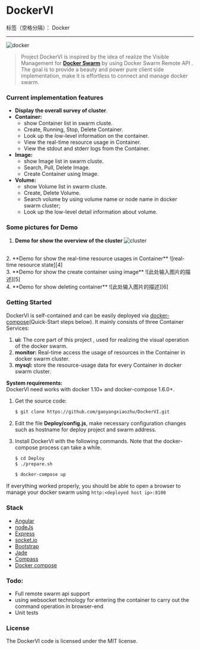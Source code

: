 # DockerVI

标签（空格分隔）： Docker

---
![docker][1]
> Project DockerVI is inspired by the idea of realize the Visible Management for **[Docker Swarm][2]** by using Docker Swarm Remote API . The goal is to provide a beauty and power pure client side implementation,  make  it is effortless to connect and manage docker swarm.


### Current implementation features
* **Display the overall survey of cluster**.
* **Container:**
    * show Container list in swarm cluste.
    * Create, Running, Stop, Delete Container.
    * Look up the low-level information on the container.
    * View the real-time resource usage in Container.
    * View the stdout and stderr logs from the Container.
* **Image:**
    * show Image list in swarm cluste.
    * Search, Pull, Delete Image.
    * Create Container using Image.
* **Volume:**
    * show Volume list in swarm cluste.
    * Create, Delete Volume.
    * Search volume by using volume name or  node name in docker swarm cluster;
    * Look up the low-level detail information about volume.

### Some pictures for Demo
1. **Demo for show the overview of the cluster**
![cluster][3]
<br/>
2. **Demo for show the real-time resource usages in Container**
![real-time resource state][4]
<br/>
3. **Demo for show the create container using image**
![此处输入图片的描述][5]
<br/>
4. **Demo for show deleting container**
![此处输入图片的描述][6]
<br/>


### Getting Started
DockerVI is self-contained and can be easily deployed via [docker-compose][7](Quick-Start steps below).
It mainly consists of three Container Services:
1. **ui:** The core part of this project , used for realizing the visual operation of the docker swarm.
2. **monitor:** Real-time access  the usage of resources in the Container in docker swarm cluster.
3. **mysql:** store the resource-usage data for every Container in docker swarm cluster.

**System requirements:**  
DockerVI need works with docker 1.10+ and docker-compose 1.6.0+.

1. Get the source code:

    ```sh
    $ git clone https://github.com/gaoyangxiaozhu/DockerVI.git
    ```
2. Edit the file **Deploy/config.js**, make necessary configuration changes such as hostname for deploy project and swarm address.

3. Install DockerVI with the following commands. Note that the docker-compose process can take a while.
    ```sh
    $ cd Deploy
    $ ./prepare.sh

    $ docker-compose up
    ```

If everything worked properly, you should be able to open a browser to manage your docker swarm using
    `http:<deployed host ip>:8100`



### Stack
* [Angular](https://github.com/angular/angular.js)
* [nodeJs](https://nodejs.org/en/)
* [Express](https://github.com/expressjs/express/)
* [socket.io](https://github.com/socketio/socket.io/)
*  [Bootstrap](http://getbootstrap.com/)
* [Jade](http://jade-lang.com/)
* [Compass](http://compass-style.org/)
* [Docker compose](https://docs.docker.com/compose/overview/)


### Todo:
* Full remote swarm api support
* using websocket technology for entering the container to carry out the command operation  in browser-end
* Unit tests


### License
The DockerVI code is licensed under the MIT license.


  [1]: http://o9dop9y2w.bkt.clouddn.com/docker.png
  [2]: https://docs.docker.com/engine/swarm/
  [3]: http://o9dop9y2w.bkt.clouddn.com/cluster.png
  [4]: http://o9dop9y2w.bkt.clouddn.com/realTimeResourceUsage.png
  [5]: http://o9dop9y2w.bkt.clouddn.com/containerCreate.png
  [6]: http://o9dop9y2w.bkt.clouddn.com/deleteContainer.png
  [7]: https://docs.docker.com/compose/overview/

